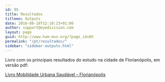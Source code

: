 ```yaml
---
id: 85
title: Resultados
titleen: Outputs
date: 2016-08-18T12:10:23+01:00
author: support@eyedivision.com
layout: page
guid: http://www.hum-mus.org/?page_id=85
permalink: "/pt/resultados/"
sidebar: "sidebar-outputs.html"
---
```

Livro com os principais resultados do estudo na cidade de Florianópolis, em versão pdf:

[Livro Mobilidade Urbana Saudável &#8211; Florianópolis](https://www.hum-mus.org/wp-content/uploads/2018/11/Livro-MUS-FLN.pdf)